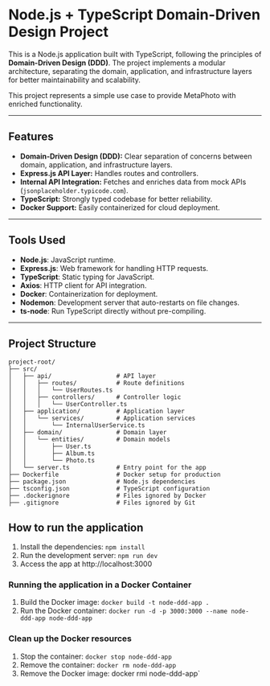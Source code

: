 # Node.js + TypeScript Domain-Driven Design Project

This is a Node.js application built with TypeScript, following the principles of **Domain-Driven Design (DDD)**. The project implements a modular architecture, separating the domain, application, and infrastructure layers for better maintainability and scalability.

This project represents a simple use case to provide MetaPhoto with enriched functionality.

---

## **Features**

- **Domain-Driven Design (DDD):** Clear separation of concerns between domain, application, and infrastructure layers.
- **Express.js API Layer:** Handles routes and controllers.
- **Internal API Integration:** Fetches and enriches data from mock APIs (`jsonplaceholder.typicode.com`).
- **TypeScript:** Strongly typed codebase for better reliability.
- **Docker Support:** Easily containerized for cloud deployment.

---

## **Tools Used**

- **Node.js**: JavaScript runtime.
- **Express.js**: Web framework for handling HTTP requests.
- **TypeScript**: Static typing for JavaScript.
- **Axios**: HTTP client for API integration.
- **Docker**: Containerization for deployment.
- **Nodemon**: Development server that auto-restarts on file changes.
- **ts-node**: Run TypeScript directly without pre-compiling.

---

## **Project Structure**

```plaintext
project-root/
├── src/
│   ├── api/                  # API layer
│   │   ├── routes/           # Route definitions
│   │   │   └── UserRoutes.ts
│   │   ├── controllers/      # Controller logic
│   │   │   └── UserController.ts
│   ├── application/          # Application layer
│   │   └── services/         # Application services
│   │       └── InternalUserService.ts
│   ├── domain/               # Domain layer
│   │   └── entities/         # Domain models
│   │       ├── User.ts
│   │       ├── Album.ts
│   │       └── Photo.ts
│   └── server.ts             # Entry point for the app
├── Dockerfile                # Docker setup for production
├── package.json              # Node.js dependencies
├── tsconfig.json             # TypeScript configuration
├── .dockerignore             # Files ignored by Docker
├── .gitignore                # Files ignored by Git
```

## **How to run the application**

1. Install the dependencies: `npm install`
2. Run the development server: `npm run dev`
3. Access the app at http://localhost:3000

### **Running the application in a Docker Container**

1. Build the Docker image: `docker build -t node-ddd-app .`
2. Run the Docker container: `docker run -d -p 3000:3000 --name node-ddd-app node-ddd-app`

### Clean up the Docker resources
1. Stop the container: `docker stop node-ddd-app`
2. Remove the container: `docker rm node-ddd-app`
3. Remove the Docker image: docker rmi node-ddd-app`

